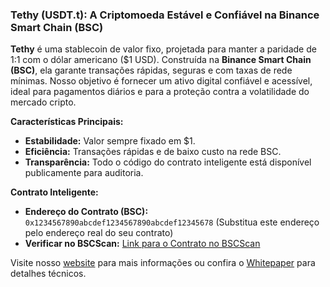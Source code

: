 ### Tethy (USDT.t): A Criptomoeda Estável e Confiável na Binance Smart Chain (BSC)

**Tethy** é uma stablecoin de valor fixo, projetada para manter a paridade de 1:1 com o dólar americano ($1 USD). Construída na **Binance Smart Chain (BSC)**, ela garante transações rápidas, seguras e com taxas de rede mínimas. Nosso objetivo é fornecer um ativo digital confiável e acessível, ideal para pagamentos diários e para a proteção contra a volatilidade do mercado cripto.

**Características Principais:**
- **Estabilidade:** Valor sempre fixado em $1.
- **Eficiência:** Transações rápidas e de baixo custo na rede BSC.
- **Transparência:** Todo o código do contrato inteligente está disponível publicamente para auditoria.

**Contrato Inteligente:**
- **Endereço do Contrato (BSC):** `0x1234567890abcdef1234567890abcdef12345678` (Substitua este endereço pelo endereço real do seu contrato)
- **Verificar no BSCScan:** [Link para o Contrato no BSCScan](https://bscscan.com/token/0x1234567890abcdef1234567890abcdef12345678)

Visite nosso [website](https://www.solidusgrupo.com) para mais informações ou confira o [Whitepaper](link_para_whitepaper) para detalhes técnicos.
